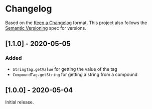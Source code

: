 # Changelog

Based on the [Keep a Changelog](https://keepachangelog.com/en/1.0.0/) format.
This project also follows the [Semantic Versioning](https://semver.org/) spec for versions.

## [1.1.0] - 2020-05-05

### Added

- `StringTag.getValue` for getting the value of the tag
- `CompoundTag.getString` for getting a string from a compound

## [1.0.0] - 2020-05-04

Initial release.

